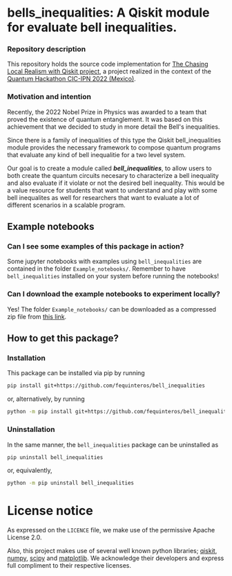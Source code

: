 # bells_inequalities: A Qiskit module for evaluate bell inequalities.

### Repository description

This repository holds the source code implementation for [The Chasing Local Realism with Qiskit project](https://qiskitfallfest.hypeinnovation.com/servlet/hype/IMT?documentTableId=396317333666442236&userAction=Browse&templateName=&documentId=6a036544ae39543c84ea2ffe63841209), a project realized in the context of the [Quantum Hackathon CIC-IPN 2022 (Mexico)](https://qiskitfallfest.hypeinnovation.com/servlet/hype/IMT?documentTableId=396317333666442202&userAction=Browse&templateName=&documentId=a239a36c6092232735d7fc1e7e52aa03).

### Motivation and intention

Recently, the 2022 Nobel Prize in Physics was awarded to a team that proved the existence of quantum entanglement. It was based on this achievement that we decided to study in more detail the Bell's inequalities.


Since there is a family of inequalities of this type the Qiskit bell_inequalities module provides the necessary framework to compose quantum programs that evaluate any kind of bell inequalitie for a two level system. 

Our goal is to create a module called ***bell_inequalities***, to allow users to both create the quantum circuits necesary to characterize a bell inequality and also evaluate if it violate or not the desired bell inequality. This would be a value resource for students that want to understand and play with some bell inequalites as well for researchers that want to evaluate a lot of different scenarios in a scalable program.

## Example notebooks

### Can I see some examples of this package in action?

Some jupyter notebooks with examples using `bell_inequalities` are contained in the folder `Example_notebooks/`. Remember to have `bell_inequalities` installed on your system before running the notebooks!

### Can I download the example notebooks to experiment locally?

Yes! The folder `Example_notebooks/` can be downloaded as a compressed zip file from [this link](https://gitlab.com/fequinteros/bell_inequalities-/archive/master/bell_inequalities-master.zip?path=Example_notebooks).


## How to get this package?

### Installation

This package can be installed via pip by running

```sh
pip install git+https://github.com/fequinteros/bell_inequalities
```
    
or, alternatively, by running

```sh
python -m pip install git+https://github.com/fequinteros/bell_inequalities
```
    
### Uninstallation

In the same manner, the `bell_inequalities` package can be uninstalled as

```sh
pip uninstall bell_inequalities
```

or, equivalently,

```sh
python -m pip uninstall bell_inequalities
```

# License notice

As expressed on the `LICENCE` file, we make use of the permissive Apache License 2.0.

Also, this project makes use of several well known python libraries; [qiskit](https://qiskit.org/), [numpy](https://numpy.org/), [scipy](https://www.scipy.org/) and [matplotlib](https://matplotlib.org/). We acknowledge their developers and express full compliment to their respective licenses.

